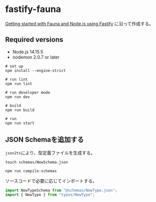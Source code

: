 # fastify-fauna

[Getting started with Fauna and Node.js using Fastify](https://fauna.com/blog/getting-started-with-fauna-and-node-js-using-fastify) に沿って作成する。

## Required versions

- Node.js 14.15.5
- nodemon 2.0.7 or later

```shell script
# set up
npm install --engine-strict

# run lint
npm run lint

# run developer mode
npm run dev

# build
npm run build

# run
npm run start
```

## JSON Schemaを追加する

`json2ts`により、型定義ファイルを生成する。

```shell script
touch schemas/NewSchema.json

npm run compile-schemas
```

ソースコードで必要に応じてインポートする。

```typescript
import NewTypeSchema from "@schemas/NewType.json";
import { NewType } from "types/NewType";
```
